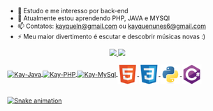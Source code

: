 - 🔭 Estudo e me interesso por back-end
- 🌱 Atualmente estou aprendendo PHP,  JAVA e MYSQl
- 📫 Contatos: kayqueln@gmail.com ou kayquenunes6@gmail.com
- ⚡ Meu maior divertimento é escutar e descobrir músicas novas :)

<div align="center">
  <a href="https://github.com/kayqueln">
  <img height="180em" src="https://github-readme-stats.vercel.app/api?username=kayqueln&show_icons=true&theme=tokyonight&include_all_commits=true&count_private=true"/>
  <img height="180em" src="https://github-readme-stats.vercel.app/api/top-langs/?username=kayqueln&layout=compact&langs_count=7&theme=tokyonight"/>
</div>

<div style="display: inline_block"><br>
  <img align="center" alt="Kay-Java" height="45" width="45" src="https://cdn.jsdelivr.net/gh/devicons/devicon/icons/java/java-original-wordmark.svg">
  <img align="center" alt="Kay-PHP" height="45" width="45" src="https://cdn.jsdelivr.net/gh/devicons/devicon/icons/php/php-plain.svg">
  <img align="center" alt="Kay-MySql" height="45" width="45" src="https://cdn.jsdelivr.net/gh/devicons/devicon/icons/mysql/mysql-original-wordmark.svg">
  <img align="center" alt="Kay-HTML" height="45" width="45" src="https://raw.githubusercontent.com/devicons/devicon/master/icons/html5/html5-original.svg">
  <img align="center" alt="Kay-CSS" height="45" width="45" src="https://raw.githubusercontent.com/devicons/devicon/master/icons/css3/css3-original.svg">
  <img align="center" alt="Kay-Python" height="45" width="45" src="https://raw.githubusercontent.com/devicons/devicon/master/icons/python/python-original.svg">
  <img align="center" alt="Kay-Csharp" height="45" width="45" src="https://raw.githubusercontent.com/devicons/devicon/master/icons/csharp/csharp-original.svg">
</div>

  ##
  
  ![Snake animation](https://github.com/kayqueln/kayuqeln/blob/output/github-contribution-grid-snake.svg)
